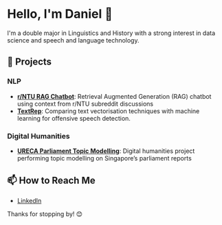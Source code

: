 # Hello, I'm Daniel 👋

I'm a double major in Linguistics and History with a strong interest in data science and speech and language technology.

## 🌟 Projects
### NLP
- **[r/NTU RAG Chatbot](https://github.com/daniel-023/Reddit-RAG-Chatbot)**: Retrieval Augmented Generation (RAG) chatbot using context from r/NTU subreddit discussions
- **[TextRep](https://github.com/daniel-023/TextRep)**: Comparing text vectorisation techniques with machine learning for offensive speech detection.

### Digital Humanities
- **[URECA Parliament Topic Modelling](https://github.com/daniel-023/URECA-Parliament-Topic-Modeling)**: Digital humanities project performing topic modelling on Singapore’s parliament reports

## 📫 How to Reach Me
- [LinkedIn](https://www.linkedin.com/in/daniel-handoyo/)


Thanks for stopping by! 😊
